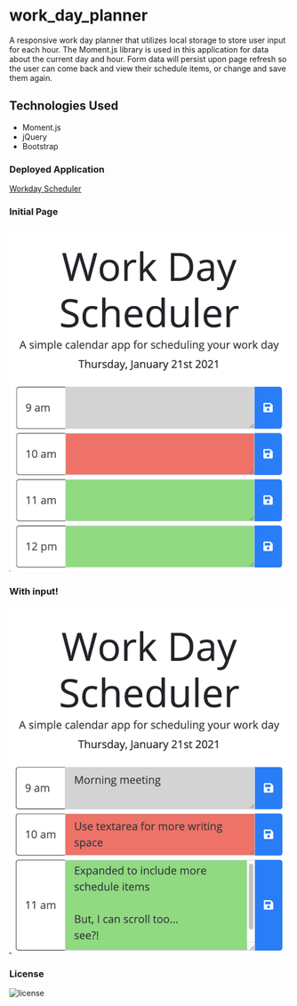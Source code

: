 # work_day_planner

A responsive work day planner that utilizes local storage to store user input for each hour. The Moment.js library is used in this application for data about the current day and hour. Form data will persist upon page refresh so the user can come back and view their schedule items, or change and save them again.

## Technologies Used 
* Moment.js
* jQuery
* Bootstrap

### Deployed Application
[Workday Scheduler](https://raquellee.github.io/work_day_planner/)

### Initial Page
![Initial Page](https://github.com/RaquelLee/work_day_planner/blob/main/assets/images/Screen%20Shot%202021-01-21%20at%2010.54.07%20AM.png?raw=true)

### With input!
![Page Input](https://github.com/RaquelLee/work_day_planner/blob/main/assets/images/Screen%20Shot%202021-01-21%20at%2010.53.34%20AM.png?raw=true)

### License
![license](https://img.shields.io/github/license/RaquelLee/work_day_planner)
